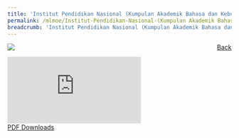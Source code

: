 ```yaml
---
title: 'Institut Pendidikan Nasional (Kumpulan Akademik Bahasa dan Kebudayaan Asia) '
permalink: /mlmoe/Institut-Pendidikan-Nasional-(Kumpulan Akademik Bahasa dan Kebudayaan Asia)/
breadcrumb: 'Institut Pendidikan Nasional (Kumpulan Akademik Bahasa dan Kebudayaan Asia)'
---
```

<a href="/gallery/pameran- bahasa- melayu-malay-language-exhibitions-d/community-partners/" style="float:right;">Back</a>
 <img src="/images/NIE-ML.jpg"> <br/>
<div class="video-container">
  <iframe src="https://www.youtube.com/embed/d6fmLlW8eoE" frameborder="0" allow="accelerometer; autoplay; encrypted-media; gyroscope; picture-in-picture" allowfullscreen></iframe></div>
<a href="/Sharing-Sessions/01-website-exhibitor-template-pdf.pdf" download>PDF Downloads</a>

